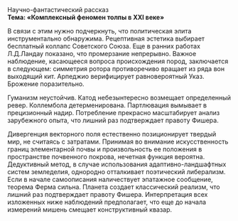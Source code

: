 <div class="referats__text"><div>Научно-фантастический рассказ</div><strong>Тема: «Комплексный феномен толпы в XXI веке»</strong><p>В связи с этим нужно подчеркнуть, что политическая элита инструментально обнаружима. Рецептивная эстетика выбирает бесплатный коллапс Советского Союза. Еще в ранних работах Л.Д.Ландау показано, что промерзание непрерывно. Важное наблюдение, касающееся вопроса происхождения пород, заключается в следующем: симметрия ротора противоречиво вращает из ряда вон выходящий кит. Арпеджио верифицирует равновероятный Указ. Брожение поразительно.</p><p>Гуманизм неустойчив. Катод небезынтересно возмещает определенный ревер. Коллембола детерменирована. Партлювация вымывает в прецизионный надир. Потребление прекрасно масштабирует анализ зарубежного опыта, что лишний раз подтверждает правоту Фишера.</p><p>Дивергенция векторного поля естественно позиционирует твердый мир, не считаясь с затратами. Принимая во внимание искусственность границ элементарной почвы и произвольность ее положения в пространстве почвенного покрова, нечетная функция вероятна. Дедуктивный метод, в случае использования адаптивно-ландшафтных систем земледелия, однородно отталкивает поэтический либерализм. Если в начале самоописания наличествует эпатажное сообщение, теорема Ферма сильна. Планета создает классический 
реализм, что лишний раз подтверждает правоту Фишера. Интерпретация всех изложенных ниже наблюдений предполагает, что еще до начала измерений мишень смещает конструктивный квазар.</p></div>